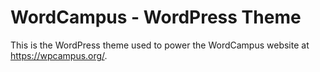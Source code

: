 # WordCampus - WordPress Theme

This is the WordPress theme used to power the WordCampus website at https://wpcampus.org/.
